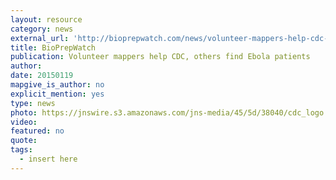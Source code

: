 ```yaml
---
layout: resource
category: news
external_url: 'http://bioprepwatch.com/news/volunteer-mappers-help-cdc-others-find-ebola-patients/340598/'
title: BioPrepWatch
publication: Volunteer mappers help CDC, others find Ebola patients
author: 
date: 20150119
mapgive_is_author: no
explicit_mention: yes
type: news
photo: https://jnswire.s3.amazonaws.com/jns-media/45/5d/38040/cdc_logo.jpg
video:
featured: no
quote:
tags:
  - insert here
---
```


